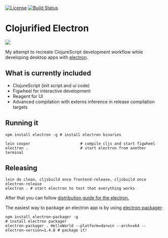 [![License](http://img.shields.io/:license-mit-blue.svg)](https://github.com/Gonzih/feeds2imap.clj/blob/master/LICENSE.md) [![Build Status](https://travis-ci.org/Gonzih/cljs-electron.svg?branch=master)](https://travis-ci.org/Gonzih/cljs-electron)

# Clojurified Electron

![](https://raw.githubusercontent.com/Gonzih/cljs-electron/master/demo.gif)

My attempt to recreate ClojureScript development workflow while developing desktop apps with [electron](http://electron.atom.io/).

## What is currently included

* ClojureScript (init script and ui code)
* Figwheel for interactive development
* Reagent for UI
* Advanced compilation with externs inference in release compilation targets

## Running it

```shell
npm install electron -g # install electron binaries

lein cooper                      # compile cljs and start figwheel
electron .                       # start electron from another terminal
```

## Releasing

```shell
lein do clean, cljsbuild once frontend-release, cljsbuild once electron-release
electron . # start electron to test that everything works
```

After that you can follow [distribution guide for the electron.](https://github.com/atom/electron/blob/master/docs/tutorial/application-distribution.md)

The easiest way to package an electron app is by using [electron-packager](https://github.com/maxogden/electron-packager):

```shell
npm install electron-packager -g                                            # install electron packager
electron-packager . HelloWorld --platform=darwin --arch=x64 --electron-version=1.4.8 # package it!
```
